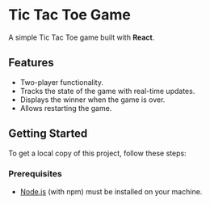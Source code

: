 # Tic Tac Toe Game

A simple Tic Tac Toe game built with **React**.

## Features
- Two-player functionality.
- Tracks the state of the game with real-time updates.
- Displays the winner when the game is over.
- Allows restarting the game.

## Getting Started

To get a local copy of this project, follow these steps:

### Prerequisites

- [Node.js](https://nodejs.org/) (with npm) must be installed on your machine.

